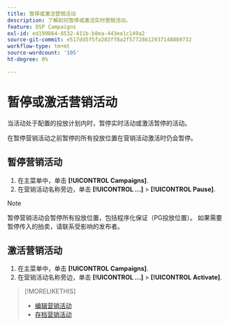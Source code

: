 ```yaml
---
title: 暂停或激活营销活动
description: 了解如何暂停或激活实时营销活动。
feature: DSP Campaigns
exl-id: ed199864-8532-411b-b8ea-443ee1c149a2
source-git-commit: e517dd5f5fa283ff8a2f57728612937148889732
workflow-type: tm+mt
source-wordcount: '105'
ht-degree: 0%

---
```


# 暂停或激活营销活动

当活动处于配置的投放计划内时，暂停实时活动或激活暂停的活动。

在暂停营销活动之前暂停的所有投放位置在营销活动激活时仍会暂停。

## 暂停营销活动

1. 在主菜单中，单击 **[!UICONTROL Campaigns]**.
1. 在营销活动名称旁边，单击  **[!UICONTROL ...]** > **[!UICONTROL Pause]**.

>[!NOTE]
>
>暂停营销活动会暂停所有投放位置，包括程序化保证（PG投放位置）。 如果需要暂停传入的拍卖，请联系受影响的发布者。

## 激活营销活动

1. 在主菜单中，单击 **[!UICONTROL Campaigns]**.
1. 在营销活动名称旁边，单击  **[!UICONTROL ...]** > **[!UICONTROL Activate]**.

>[!MORELIKETHIS]
>
>* [编辑营销活动](campaign-edit.md)
>* [存档营销活动](campaign-archive-unarchive.md)
